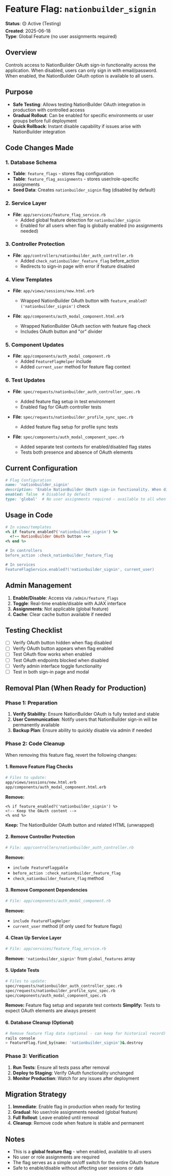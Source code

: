 # Feature Flag: `nationbuilder_signin`

**Status**: 🟡 Active (Testing)  
**Created**: 2025-06-18  
**Type**: Global Feature (no user assignments required)

## Overview

Controls access to NationBuilder OAuth sign-in functionality across the application. When disabled, users can only sign in with email/password. When enabled, the NationBuilder OAuth option is available to all users.

## Purpose

- **Safe Testing**: Allows testing NationBuilder OAuth integration in production with controlled access
- **Gradual Rollout**: Can be enabled for specific environments or user groups before full deployment
- **Quick Rollback**: Instant disable capability if issues arise with NationBuilder integration

## Code Changes Made

### 1. Database Schema
- **Table**: `feature_flags` - stores flag configuration
- **Table**: `feature_flag_assignments` - stores user/role-specific assignments
- **Seed Data**: Creates `nationbuilder_signin` flag (disabled by default)

### 2. Service Layer
- **File**: `app/services/feature_flag_service.rb`
  - Added global feature detection for `nationbuilder_signin`
  - Enabled for all users when flag is globally enabled (no assignments needed)

### 3. Controller Protection
- **File**: `app/controllers/nationbuilder_auth_controller.rb`
  - Added `check_nationbuilder_feature_flag` before_action
  - Redirects to sign-in page with error if feature disabled

### 4. View Templates
- **File**: `app/views/sessions/new.html.erb`
  - Wrapped NationBuilder OAuth button with `feature_enabled?('nationbuilder_signin')` check
  
- **File**: `app/components/auth_modal_component.html.erb`
  - Wrapped NationBuilder OAuth section with feature flag check
  - Includes OAuth button and "or" divider

### 5. Component Updates
- **File**: `app/components/auth_modal_component.rb`
  - Added `FeatureFlagHelper` include
  - Added `current_user` method for feature flag context

### 6. Test Updates
- **File**: `spec/requests/nationbuilder_auth_controller_spec.rb`
  - Added feature flag setup in test environment
  - Enabled flag for OAuth controller tests

- **File**: `spec/requests/nationbuilder_profile_sync_spec.rb`
  - Added feature flag setup for profile sync tests

- **File**: `spec/components/auth_modal_component_spec.rb`
  - Added separate test contexts for enabled/disabled flag states
  - Tests both presence and absence of OAuth elements

## Current Configuration

```ruby
# Flag Configuration
name: 'nationbuilder_signin'
description: 'Enable NationBuilder OAuth sign-in functionality. When disabled, users can only sign in with email/password.'
enabled: false  # Disabled by default
type: 'global'  # No user assignments required - available to all when enabled
```

## Usage in Code

```ruby
# In views/templates
<% if feature_enabled?('nationbuilder_signin') %>
  <!-- NationBuilder OAuth button -->
<% end %>

# In controllers
before_action :check_nationbuilder_feature_flag

# In services
FeatureFlagService.enabled?('nationbuilder_signin', current_user)
```

## Admin Management

1. **Enable/Disable**: Access via `/admin/feature_flags`
2. **Toggle**: Real-time enable/disable with AJAX interface
3. **Assignments**: Not applicable (global feature)
4. **Cache**: Clear cache button available if needed

## Testing Checklist

- [ ] Verify OAuth button hidden when flag disabled
- [ ] Verify OAuth button appears when flag enabled  
- [ ] Test OAuth flow works when enabled
- [ ] Test OAuth endpoints blocked when disabled
- [ ] Verify admin interface toggle functionality
- [ ] Test in both sign-in page and modal

## Removal Plan (When Ready for Production)

### Phase 1: Preparation
1. **Verify Stability**: Ensure NationBuilder OAuth is fully tested and stable
2. **User Communication**: Notify users that NationBuilder sign-in will be permanently available
3. **Backup Plan**: Ensure ability to quickly disable via admin if needed

### Phase 2: Code Cleanup
When removing this feature flag, revert the following changes:

#### 1. Remove Feature Flag Checks
```bash
# Files to update:
app/views/sessions/new.html.erb
app/components/auth_modal_component.html.erb
```

**Remove:**
```erb
<% if feature_enabled?('nationbuilder_signin') %>
<!-- Keep the OAuth content -->
<% end %>
```

**Keep:** The NationBuilder OAuth button and related HTML (unwrapped)

#### 2. Remove Controller Protection
```bash
# File: app/controllers/nationbuilder_auth_controller.rb
```

**Remove:**
- `include FeatureFlaggable`
- `before_action :check_nationbuilder_feature_flag`
- `check_nationbuilder_feature_flag` method

#### 3. Remove Component Dependencies
```bash
# File: app/components/auth_modal_component.rb
```

**Remove:**
- `include FeatureFlagHelper`
- `current_user` method (if only used for feature flags)

#### 4. Clean Up Service Layer
```bash
# File: app/services/feature_flag_service.rb
```

**Remove:** `'nationbuilder_signin'` from `global_features` array

#### 5. Update Tests
```bash
# Files to update:
spec/requests/nationbuilder_auth_controller_spec.rb
spec/requests/nationbuilder_profile_sync_spec.rb
spec/components/auth_modal_component_spec.rb
```

**Remove:** Feature flag setup and separate test contexts
**Simplify:** Tests to expect OAuth elements are always present

#### 6. Database Cleanup (Optional)
```bash
# Remove feature flag data (optional - can keep for historical record)
rails console
> FeatureFlag.find_by(name: 'nationbuilder_signin')&.destroy
```

### Phase 3: Verification
1. **Run Tests**: Ensure all tests pass after removal
2. **Deploy to Staging**: Verify OAuth functionality unchanged
3. **Monitor Production**: Watch for any issues after deployment

## Migration Strategy

1. **Immediate**: Enable flag in production when ready for testing
2. **Gradual**: No user/role assignments needed (global feature)
3. **Full Rollout**: Leave enabled until removal
4. **Cleanup**: Remove code when feature is stable and permanent

## Notes

- This is a **global feature flag** - when enabled, available to all users
- No user or role assignments are required
- The flag serves as a simple on/off switch for the entire OAuth feature
- Safe to enable/disable without affecting user sessions or data
